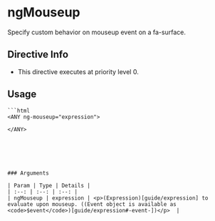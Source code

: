 



# ngMouseup








Specify custom behavior on mouseup event on a fa-surface.








## Directive Info


* This directive executes at priority level 0.


## Usage


```
```html
<ANY ng-mouseup="expression">

</ANY>
```
```





### Arguments

| Param | Type | Details |
| :--: | :--: | :--: |
| ngMouseup | expression | <p>(Expression)[guide/expression] to evaluate upon mouseup. ((Event object is available as <code>$event</code>)[guide/expression#-event-])</p>  |




